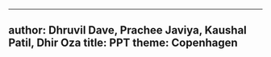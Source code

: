 
---
author: Dhruvil Dave, Prachee Javiya, Kaushal Patil, Dhir Oza
title: PPT
theme: Copenhagen
---
